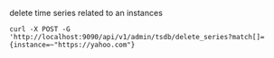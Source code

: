 delete time series related to an instances 
```promql
curl -X POST -G 'http://localhost:9090/api/v1/admin/tsdb/delete_series?match[]={instance=~"https://yahoo.com"}
```
